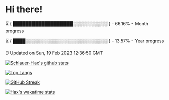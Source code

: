 # Hi there!

⏳ { ███████████████████░░░░░░░░░░░ } - 66.16% - Month progress

⏳ { ████░░░░░░░░░░░░░░░░░░░░░░░░░░ } - 13.57% - Year progress

⏰ Updated on Sun, 19 Feb 2023 12:36:50 GMT


[![Schlauer-Hax's github stats](https://github-readme-stats.vercel.app/api?username=Schlauer-Hax&show_icons=true&theme=dark&count_private=true)](https://github.com/Schlauer-Hax)


[![Top Langs](https://github-readme-stats.vercel.app/api/top-langs/?username=Schlauer-Hax&layout=compact&theme=dark)](https://github.com/Schlauer-Hax?tab=repositories)

[![GitHub Streak](https://streak-stats.demolab.com?user=Schlauer-Hax&theme=dark)](https://git.io/streak-stats)

[![Hax's wakatime stats](https://github-readme-stats.vercel.app/api/wakatime?username=Hax&theme=dark)](https://wakatime.com/@Hax)

